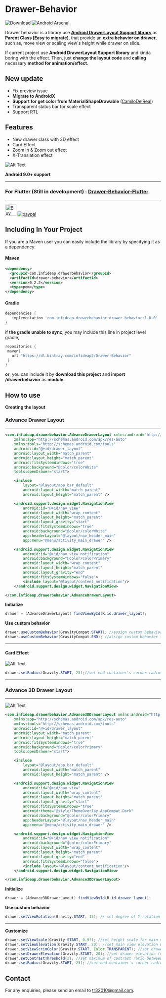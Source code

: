 # Drawer-Behavior
[ ![Download](https://api.bintray.com/packages/infideap2/Drawer-Behavior/Drawer-Behavior/images/download.svg) ](https://bintray.com/infideap2/Drawer-Behavior/Drawer-Behavior/_latestVersion)
[![Android Arsenal](https://img.shields.io/badge/Android%20Arsenal-Drawer--Behavior-brightgreen.svg?style=flat)](https://android-arsenal.com/details/1/6239)

Drawer behavior is a library use **[Android DrawerLayout Support library](https://developer.android.com/training/implementing-navigation/nav-drawer)** as **Parent Class [Easy to migrate]**, that provide an **extra behavior on drawer**, such as, move view or scaling view's height while drawer on slide. 

If current project use **Android DrawerLayout Support library** and kinda boring with the effect. Then, just **change the layout code** and **calling** necessary **method for animation/effect**.


## New update
 * Fix preview issue
 * **Migrate to AndroidX**
 * **Support for get color from MaterialShapeDrawable** ([CamiloDelReal](https://github.com/CamiloDelReal))
 * Transparent status bar for scale effect
 * Support RTL
 
## Features
 * New drawer class with 3D effect
 * Card Effect 
 * Zoom in & Zoom out effect
 * X-Translation effect
 
![Alt Text](https://raw.githubusercontent.com/shiburagi/Drawer-Behavior/preview/gif/preview1.gif)

**Android 9.0+ support**

---

### For **Flutter** (Still in development) : [Drawer-Behavior-Flutter](https://github.com/shiburagi/Drawer-Behavior-Flutter)

---

<a href='https://ko-fi.com/A0A0FB3V' target='_blank'><img height='36' style='border:0px;height:36px;' src='https://az743702.vo.msecnd.net/cdn/kofi4.png?v=0' border='0' alt='Buy Me a Coffee at ko-fi.com' /></a>
[![paypal](https://www.paypalobjects.com/en_US/i/btn/btn_donateCC_LG.gif)](https://www.paypal.com/cgi-bin/webscr?cmd=_s-xclick&hosted_button_id=D9JKYQL8452AL)

## Including In Your Project

If you are a Maven user you can easily include the library by specifying it as
a dependency:

#### Maven
``` xml
<dependency>
  <groupId>com.infideap.drawerbehavior</groupId>
  <artifactId>drawer-behavior</artifactId>
  <version>0.2.2</version>
  <type>pom</type>
</dependency>
```
#### Gradle
```groovy
dependencies {
   implementation 'com.infideap.drawerbehavior:drawer-behavior:1.0.0'
}
```

if **the gradle unable to sync**, you may include this line in project level gradle,
```groovy
repositories {
 maven{
   url "https://dl.bintray.com/infideap2/Drawer-Behavior"
 }
}
```

**or**,
you can include it by **download this project** and **import /drawerbehavior** as **module**.



## How to use
**Creating the layout**

### Advance Drawer Layout
---
```xml
<com.infideap.drawerbehavior.AdvanceDrawerLayout xmlns:android="http://schemas.android.com/apk/res/android"
    xmlns:app="http://schemas.android.com/apk/res-auto"
    xmlns:tools="http://schemas.android.com/tools"
    android:id="@+id/drawer_layout"
    android:layout_width="match_parent"
    android:layout_height="match_parent"
    android:fitsSystemWindows="true"
    android:background="@color/colorWhite"
    tools:openDrawer="start">

    <include
        layout="@layout/app_bar_default"
        android:layout_width="match_parent"
        android:layout_height="match_parent" />

    <android.support.design.widget.NavigationView
        android:id="@+id/nav_view"
        android:layout_width="wrap_content"
        android:layout_height="match_parent"
        android:layout_gravity="start"
        android:fitsSystemWindows="true"
        android:background="@color/colorWhite"
        app:headerLayout="@layout/nav_header_main"
        app:menu="@menu/activity_main_drawer" />

    <android.support.design.widget.NavigationView
        android:id="@+id/nav_view_notification"
        android:background="@color/colorPrimary"
        android:layout_width="wrap_content"
        android:layout_height="match_parent"
        android:layout_gravity="end"
        android:fitsSystemWindows="false">
        <include layout="@layout/content_notification"/>
    </android.support.design.widget.NavigationView>

</com.infideap.drawerbehavior.AdvanceDrawerLayout>
```

**Initialize**
```java
drawer = (AdvanceDrawerLayout) findViewById(R.id.drawer_layout);
```

**Use custom behavior**
```java
drawer.useCustomBehavior(GravityCompat.START); //assign custom behavior for "Left" drawer
drawer.useCustomBehavior(GravityCompat.END); //assign custom behavior for "Right" drawer 
```
---

#### Card Effect

![Alt Text](https://raw.githubusercontent.com/shiburagi/Drawer-Behavior/preview/gif/preview-card-1.gif)


```java
drawer.setRadius(Gravity.START, 25);//set end container's corner radius (dimension)
```

---

### Advance 3D Drawer Layout
---
![Alt Text](https://raw.githubusercontent.com/shiburagi/Drawer-Behavior/preview/gif/preview-3d-2.gif)

```xml
<com.infideap.drawerbehavior.Advance3DDrawerLayout xmlns:android="http://schemas.android.com/apk/res/android"
    xmlns:app="http://schemas.android.com/apk/res-auto"
    xmlns:tools="http://schemas.android.com/tools"
    android:id="@+id/drawer_layout"
    android:layout_width="match_parent"
    android:layout_height="match_parent"
    android:fitsSystemWindows="true"
    android:background="@color/colorPrimary"
    tools:openDrawer="start">

    <include
        layout="@layout/app_bar_default"
        android:layout_width="match_parent"
        android:layout_height="match_parent" />

    <android.support.design.widget.NavigationView
        android:id="@+id/nav_view"
        android:layout_width="wrap_content"
        android:layout_height="match_parent"
        android:layout_gravity="start"
        android:fitsSystemWindows="true"
        android:theme="@style/ThemeOverlay.AppCompat.Dark"
        android:background="@color/colorPrimary"
        app:headerLayout="@layout/nav_header_main"
        app:menu="@menu/activity_main_drawer" />

    <android.support.design.widget.NavigationView
        android:id="@+id/nav_view_notification"
        android:background="@color/colorPrimary"
        android:layout_width="wrap_content"
        android:layout_height="match_parent"
        android:layout_gravity="end"
        android:fitsSystemWindows="false">
        <include layout="@layout/content_notification"/>
    </android.support.design.widget.NavigationView>

</com.infideap.drawerbehavior.Advance3DDrawerLayout>
```

**Initialize**
```java
drawer = (Advance3DDrawerLayout) findViewById(R.id.drawer_layout);
```

**Use custom behavior**
```java
drawer.setViewRotation(Gravity.START, 15); // set degree of Y-rotation ( value : 0 -> 45)
```
---

**Customize**
```java
drawer.setViewScale(Gravity.START, 0.9f); //set height scale for main view (0f to 1f)
drawer.setViewElevation(Gravity.START, 20); //set main view elevation when drawer open (dimension)
drawer.setViewScrimColor(Gravity.START, Color.TRANSPARENT); //set drawer overlay coloe (color)
drawer.setDrawerElevation(Gravity.START, 20); //set drawer elevation (dimension)
drawer.setContrastThreshold(3); //set maximum of contrast ratio between white text and background color.
drawer.setRadius(Gravity.START, 25); //set end container's corner radius (dimension)
```

## Contact
For any enquiries, please send an email to tr32010@gmail.com. 
